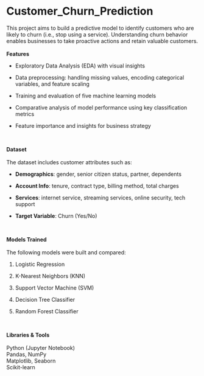 # Customer_Churn_Prediction

This project aims to build a predictive model to identify customers who are likely to churn (i.e., stop using a service). Understanding churn behavior enables businesses to take proactive actions and retain valuable customers.
<br><br>
**Features**<br>
* Exploratory Data Analysis (EDA) with visual insights<br>

* Data preprocessing: handling missing values, encoding categorical variables, and feature scaling<br>

* Training and evaluation of five machine learning models<br>

* Comparative analysis of model performance using key classification metrics<br>

* Feature importance and insights for business strategy<br>
<br>

**Dataset**<br><br>
The dataset includes customer attributes such as:<br>

* **Demographics**: gender, senior citizen status, partner, dependents<br>

* **Account Info**: tenure, contract type, billing method, total charges<br>

* **Services**: internet service, streaming services, online security, tech support<br>

* **Target Variable**: Churn (Yes/No)<br>

<br>

**Models Trained**<br><br>
The following models were built and compared:<br>

1. Logistic Regression<br>

2. K-Nearest Neighbors (KNN)<br>

3. Support Vector Machine (SVM)<br>

4. Decision Tree Classifier<br>

5. Random Forest Classifier<br>

<br>

**Libraries & Tools**<br><br>
Python (Jupyter Notebook)
<br>
Pandas, NumPy
<br>
Matplotlib, Seaborn
<br>
Scikit-learn

